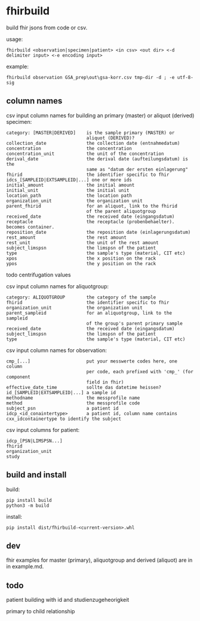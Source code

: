 # fhirbuild

build fhir jsons from code or csv.

usage: 

```
fhirbuild <observation|specimen|patient> <in csv> <out dir> <-d delimiter input> <-e encoding input>
```

example: 

```
fhirbuild observation GSA_prep\out\gsa-korr.csv tmp-dir -d ; -e utf-8-sig
```

## column names

csv input column names for building an primary (master) or aliquot
(derived) specimen:

```
category: [MASTER|DERIVED]    is the sample primary (MASTER) or
                              aliquot (DERIVED)?
collection_date               the collection date (entnahmedatum)
concentration                 the concentration
concentration_unit            the unit of the concentration
derival_date                  the derival date (aufteilungsdatum) is the
                              same as "datum der ersten einlagerung"
fhirid                        the identifier specific to fhir
idcs_[SAMPLEID|EXTSAMPLEID|...] one or more ids
initial_amount                the initial amount
initial_unit                  the initial unit
location_path                 the location path
organization_unit             the organization unit
parent_fhirid                 for an aliquot, link to the fhirid
                              of the parent aliquotgroup
received_date                 the received date (eingangsdatum)
receptacle                    the receptacle (probenbehaelter). becomes container.
reposition_date               the reposition date (einlagerungsdatum)
rest_amount                   the rest amount
rest_unit                     the unit of the rest amount
subject_limspsn               the limspsn of the patient
type                          the sample's type (material, CIT etc)
xpos                          the x position on the rack
ypos                          the y position on the rack
```

todo centrifugation values

csv input column names for aliquotgroup:

```
category: ALIQUOTGROUP        the category of the sample
fhirid                        the identifier specific to fhir
organization_unit             the organization unit
parent_sampleid               for an aliquotgroup, link to the sampleid
                              of the group's parent primary sample
received_date                 the received date (eingangsdatum)
subject_limspsn               the limspsn of the patient
type                          the sample's type (material, CIT etc)
```

csv input column names for observation:

```
cmp_[...]                     put your messwerte codes here, one column
                              per code, each prefixed with 'cmp_' (for component
                              field in fhir)
effective_date_time           sollte das datetime heissen?
id_[SAMPLEID|EXTSAMPLEID|...] a sample id
methodname                    the messprofile name
method                        the messprofile code
subject_psn                   a patient id
idcp_<id_conaintertype>       a patient id, column name contains cxx_idcontainertype to identify the subject 
```

csv input columns for patient:

```
idcp_[PSN|LIMSPSN...]
fhirid
organization_unit
study
```


## build and install

build:

```
pip install build
python3 -m build
```

install:

```
pip install dist/fhirbuild-<current-version>.whl
```


## dev

fhir examples for master (primary), aliquotgroup and derived (aliquot)
are in in example.md.


## todo

patient building with id and studienzugeheorigkeit

primary to child relationship
